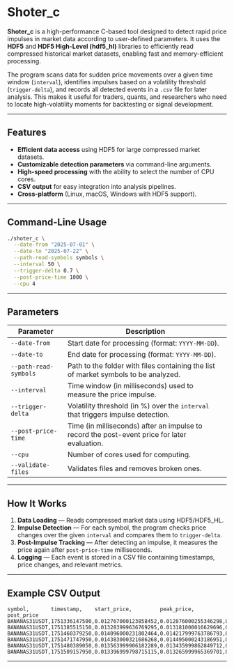 # Shoter\_c

**Shoter\_c** is a high-performance C-based tool designed to detect rapid price impulses in market data according to user-defined parameters.
It uses the **HDF5** and **HDF5 High-Level (hdf5\_hl)** libraries to efficiently read compressed historical market datasets, enabling fast and memory-efficient processing.

The program scans data for sudden price movements over a given time window (`interval`), identifies impulses based on a volatility threshold (`trigger-delta`), and records all detected events in a `.csv` file for later analysis.
This makes it useful for traders, quants, and researchers who need to locate high-volatility moments for backtesting or signal development.

---

## Features

* **Efficient data access** using HDF5 for large compressed market datasets.
* **Customizable detection parameters** via command-line arguments.
* **High-speed processing** with the ability to select the number of CPU cores.
* **CSV output** for easy integration into analysis pipelines.
* **Cross-platform** (Linux, macOS, Windows with HDF5 support).

---

## Command-Line Usage

```bash
./shoter_c \
  --date-from "2025-07-01" \
  --date-to "2025-07-22" \
  --path-read-symbols symbols \
  --interval 50 \
  --trigger-delta 0.7 \
  --post-price-time 1000 \
  --cpu 4
```

---

## Parameters

| Parameter             | Description                                                                                  |
| --------------------- | -------------------------------------------------------------------------------------------- |
| `--date-from`         | Start date for processing (format: `YYYY-MM-DD`).                                            |
| `--date-to`           | End date for processing (format: `YYYY-MM-DD`).                                              |
| `--path-read-symbols` | Path to the folder with files containing the list of market symbols to be analyzed.          |
| `--interval`          | Time window (in milliseconds) used to measure the price impulse.                             |
| `--trigger-delta`     | Volatility threshold (in %) over the `interval` that triggers impulse detection.             |
| `--post-price-time`   | Time (in milliseconds) after an impulse to record the post-event price for later evaluation. |
| `--cpu`               | Number of cores used for computing.                                                          |
| `--validate-files`    | Validates files and removes broken ones.													   |

---

## How It Works

1. **Data Loading** — Reads compressed market data using HDF5/HDF5\_HL.
2. **Impulse Detection** — For each symbol, the program checks price changes over the given `interval` and compares them to `trigger-delta`.
3. **Post-Impulse Tracking** — After detecting an impulse, it measures the price again after `post-price-time` milliseconds.
4. **Logging** — Each event is stored in a CSV file containing timestamps, price changes, and relevant metrics.

---

## Example CSV Output

```
symbol,		  timestamp,    start_price,         peak_price,          post_price
BANANAS31USDT,1751336147500,0.012767000123858452,0.012876000255346298,0.012845999561250210
BANANAS31USDT,1751385515150,0.013283999636769295,0.013181000016629696,0.013199999928474426
BANANAS31USDT,1751460379250,0.014096000231802464,0.014217999763786793,0.014200000092387199
BANANAS31USDT,1751471747950,0.014383000321686268,0.014495000243186951,0.014453000078598658
BANANAS31USDT,1751480389050,0.013563999906182289,0.013435999862849712,0.013436999962185368
BANANAS31USDT,1751509157950,0.013396999798715115,0.013265999965369701,0.013165272755379027
```

---

